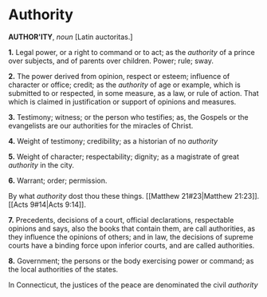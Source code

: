 # Authority

**AUTHOR'ITY**, _noun_ \[Latin auctoritas.\]

**1.** Legal power, or a right to command or to act; as the _authority_ of a prince over subjects, and of parents over children. Power; rule; sway.

**2.** The power derived from opinion, respect or esteem; influence of character or office; credit; as the _authority_ of age or example, which is submitted to or respected, in some measure, as a law, or rule of action. That which is claimed in justification or support of opinions and measures.

**3.** Testimony; witness; or the person who testifies; as, the Gospels or the evangelists are our authorities for the miracles of Christ.

**4.** Weight of testimony; credibility; as a historian of no _authority_

**5.** Weight of character; respectability; dignity; as a magistrate of great _authority_ in the city.

**6.** Warrant; order; permission.

By what _authority_ dost thou these things. [[Matthew 21#23|Matthew 21:23]]. [[Acts 9#14|Acts 9:14]].

**7.** Precedents, decisions of a court, official declarations, respectable opinions and says, also the books that contain them, are call authorities, as they influence the opinions of others; and in law, the decisions of supreme courts have a binding force upon inferior courts, and are called authorities.

**8.** Government; the persons or the body exercising power or command; as the local authorities of the states.

In Connecticut, the justices of the peace are denominated the civil _authority_